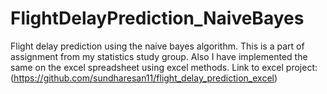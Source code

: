 # FlightDelayPrediction_NaiveBayes
Flight delay prediction using the naive bayes algorithm. This is a part of assignment from my statistics study group.
Also I have implemented the same on the excel spreadsheet using excel methods. Link to excel project:(https://github.com/sundharesan11/flight_delay_prediction_excel)
